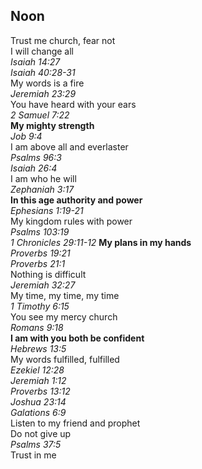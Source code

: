 ## Noon
Trust me church, fear not  
I will change all  
_Isaiah 14:27_  
_Isaiah 40:28-31_  
My words is a fire  
_Jeremiah 23:29_  
You have heard with your ears  
_2 Samuel 7:22_  
**My mighty strength**  
_Job 9:4_  
I am above all and everlaster  
_Psalms 96:3_  
_Isaiah 26:4_  
I am who he will  
_Zephaniah 3:17_  
**In this age authority and power**  
_Ephesians 1:19-21_  
My kingdom rules with power  
_Psalms 103:19_  
_1 Chronicles 29:11-12_
**My plans in my hands**  
_Proverbs 19:21_  
_Proverbs 21:1_  
Nothing is difficult  
_Jeremiah 32:27_  
My time, my time, my time  
_1 Timothy 6:15_  
You see my mercy church  
_Romans 9:18_  
**I am with you both be confident**  
_Hebrews 13:5_  
My words fulfilled, fulfilled  
_Ezekiel 12:28_  
_Jeremiah 1:12_  
_Proverbs 13:12_  
_Joshua 23:14_  
_Galations 6:9_  
Listen to my friend and prophet  
Do not give up  
_Psalms 37:5_  
Trust in me  
